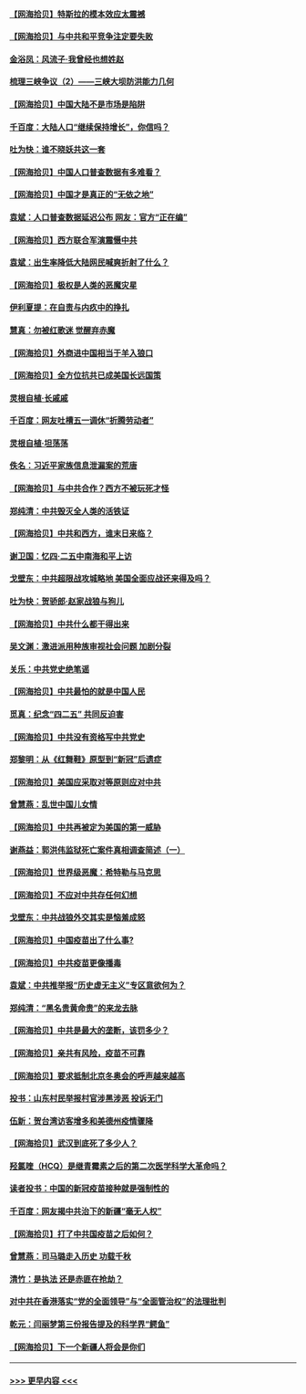 #### [【网海拾贝】特斯拉的模本效应太震撼](../pages/nsc993/n12925626.md?t=05051551) 
#### [【网海拾贝】与中共和平竞争注定要失败](../pages/nsc993/n12923326.md?t=05051551) 
#### [金浴凤：风流子‧我曾经也想姓赵](../pages/nsc993/n12920911.md?t=05051551) 
#### [梳理三峡争议（2）——三峡大坝防洪能力几何](../pages/nsc993/n12920173.md?t=05051551) 
#### [【网海拾贝】中国大陆不是市场是陷阱](../pages/nsc993/n12920143.md?t=05051551) 
#### [千百度：大陆人口“继续保持增长”，你信吗？](../pages/nsc993/n12918946.md?t=05051551) 
#### [吐为快：谁不晓妖共这一套](../pages/nsc993/n12918941.md?t=05051551) 
#### [【网海拾贝】中国人口普查数据有多难看？](../pages/nsc993/n12917822.md?t=05051551) 
#### [【网海拾贝】中国才是真正的“无依之地”](../pages/nsc993/n12915845.md?t=05051551) 
#### [袁斌：人口普查数据延迟公布 网友：官方“正在编”](../pages/nsc993/n12915748.md?t=05051551) 
#### [【网海拾贝】西方联合军演震慑中共](../pages/nsc993/n12913466.md?t=05051551) 
#### [袁斌：出生率降低大陆网民喊爽折射了什么？](../pages/nsc993/n12913365.md?t=05051551) 
#### [【网海拾贝】极权是人类的恶魔灾星](../pages/nsc993/n12910697.md?t=05051551) 
#### [伊利夏提：在自责与内疚中的挣扎](../pages/nsc993/n12910493.md?t=05051551) 
#### [慧真：勿被红歌迷 觉醒弃赤魔](../pages/nsc993/n12910485.md?t=05051551) 
#### [【网海拾贝】外商进中国相当于羊入狼口](../pages/nsc993/n12908274.md?t=05051551) 
#### [【网海拾贝】全方位抗共已成美国长远国策](../pages/nsc993/n12906878.md?t=05051551) 
#### [灵根自植‧长戚戚](../pages/nsc993/n12905585.md?t=05051551) 
#### [千百度：网友吐槽五一调休“折腾劳动者”](../pages/nsc993/n12905934.md?t=05051551) 
#### [灵根自植‧坦荡荡](../pages/nsc993/n12905562.md?t=05051551) 
#### [佚名：习近平家族信息泄漏案的荒唐](../pages/nsc993/n12904705.md?t=05051551) 
#### [【网海拾贝】与中共合作？西方不被玩死才怪](../pages/nsc993/n12903873.md?t=05051551) 
#### [郑纯清：中共毁灭全人类的活铁证](../pages/nsc993/n12903785.md?t=05051551) 
#### [【网海拾贝】中共和西方，谁末日来临？](../pages/nsc993/n12903482.md?t=05051551) 
#### [谢卫国：忆四‧二五中南海和平上访](../pages/nsc993/n12902192.md?t=05051551) 
#### [戈壁东：中共超限战攻城略地 美国全面应战还来得及吗？](../pages/nsc993/n12902297.md?t=05051551) 
#### [吐为快：贺骄郎‧赵家战狼与狗儿](../pages/nsc993/n12902280.md?t=05051551) 
#### [【网海拾贝】中共什么都干得出来](../pages/nsc993/n12897500.md?t=05051551) 
#### [吴文渊：激进派用种族审视社会问题 加剧分裂](../pages/nsc993/n12893881.md?t=05051551) 
#### [关乐：中共党史绝笔谣](../pages/nsc993/n12897270.md?t=05051551) 
#### [【网海拾贝】中共最怕的就是中国人民](../pages/nsc993/n12894705.md?t=05051551) 
#### [觅真：纪念“四二五” 共同反迫害](../pages/nsc993/n12894553.md?t=05051551) 
#### [【网海拾贝】中共没有资格写中共党史](../pages/nsc993/n12892231.md?t=05051551) 
#### [郑黎明：从《红舞鞋》原型到“新冠”后遗症](../pages/nsc993/n12890469.md?t=05051551) 
#### [【网海拾贝】美国应采取对等原则应对中共](../pages/nsc993/n12889176.md?t=05051551) 
#### [曾慧燕：乱世中国儿女情](../pages/nsc993/n12887931.md?t=05051551) 
#### [【网海拾贝】中共再被定为美国的第一威胁](../pages/nsc993/n12887580.md?t=05051551) 
#### [谢燕益：郭洪伟监狱死亡案件真相调查简述（一）](../pages/nsc993/n12885648.md?t=05051551) 
#### [【网海拾贝】世界级恶魔：希特勒与马克思](../pages/nsc993/n12884062.md?t=05051551) 
#### [【网海拾贝】不应对中共存任何幻想](../pages/nsc993/n12881460.md?t=05051551) 
#### [戈壁东：中共战狼外交其实是恼羞成怒](../pages/nsc993/n12880392.md?t=05051551) 
#### [【网海拾贝】中国疫苗出了什么事?](../pages/nsc993/n12879124.md?t=05051551) 
#### [【网海拾贝】中共疫苗更像播毒](../pages/nsc993/n12876631.md?t=05051551) 
#### [袁斌：中共推举报“历史虚无主义”专区意欲何为？](../pages/nsc993/n12876530.md?t=05051551) 
#### [郑纯清：“黑名贵黄命贵”的来龙去脉](../pages/nsc993/n12875589.md?t=05051551) 
#### [【网海拾贝】中共是最大的垄断，该罚多少？](../pages/nsc993/n12874006.md?t=05051551) 
#### [【网海拾贝】亲共有风险，疫苗不可靠](../pages/nsc993/n12872224.md?t=05051551) 
#### [【网海拾贝】要求抵制北京冬奥会的呼声越来越高](../pages/nsc993/n12868962.md?t=05051551) 
#### [投书：山东村民举报村官涉黑涉恶 投诉无门](../pages/nsc993/n12869726.md?t=05051551) 
#### [伍新：贺台湾访客增多和美德州疫情骤降](../pages/nsc993/n12865651.md?t=05051551) 
#### [【网海拾贝】武汉到底死了多少人？](../pages/nsc993/n12863707.md?t=05051551) 
#### [羟氯喹（HCQ）是继青霉素之后的第二次医学科学大革命吗？](../pages/nsc993/n12638564.md?t=05051551) 
#### [读者投书：中国的新冠疫苗接种就是强制性的](../pages/nsc993/n12859932.md?t=05051551) 
#### [千百度：网友揭中共治下的新疆“毫无人权”](../pages/nsc993/n12858385.md?t=05051551) 
#### [【网海拾贝】打了中共国疫苗之后如何？](../pages/nsc993/n12857866.md?t=05051551) 
#### [曾慧燕：司马璐走入历史 功载千秋](../pages/nsc993/n12856996.md?t=05051551) 
#### [清竹：是执法 还是赤匪在抢劫？](../pages/nsc993/n12856952.md?t=05051551) 
#### [对中共在香港落实“党的全面领导”与“全面管治权”的法理批判](../pages/nsc993/n12856929.md?t=05051551) 
#### [乾元：闫丽梦第三份报告提及的科学界“鳄鱼”](../pages/nsc993/n12855985.md?t=05051551) 
#### [【网海拾贝】下一个新疆人将会是你们](../pages/nsc993/n12855864.md?t=05051551) 

----
#### [ >>> 更早内容 <<< ](../indexes/nsc993-earlier.md)
